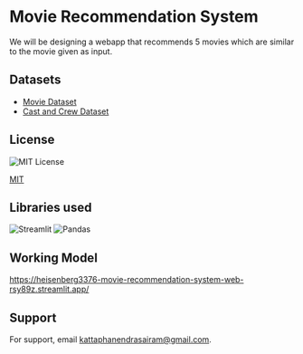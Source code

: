 
# Movie Recommendation System

We will be designing a webapp that recommends 5 movies which are similar to the movie given as input.<br>





## Datasets

 - [Movie Dataset ](https://www.kaggle.com/datasets/tmdb/tmdb-movie-metadata?select=tmdb_5000_movies.csv)
 - [Cast and Crew Dataset](https://www.kaggle.com/datasets/tmdb/tmdb-movie-metadata?select=tmdb_5000_credits.csv)



## License
![MIT License](https://img.shields.io/badge/License-MIT-green.svg)

[MIT](https://choosealicense.com/licenses/mit/)


## Libraries used
![Streamlit](https://cdn.analyticsvidhya.com/wp-content/uploads/2020/10/image4.jpg)
![Pandas](https://ashishthanki.github.io/static/9ff9acd6ae58a070105d75087de00329/a21d2/pandas_python_logo.avif)



## Working Model

https://heisenberg3376-movie-recommendation-system-web-rsy89z.streamlit.app/


## Support

For support, email kattaphanendrasairam@gmail.com.

